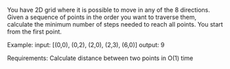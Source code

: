 You have 2D grid where it is possible to move in any of the 8 directions. Given a sequence of points in the order you want to traverse them, calculate the minimum number of steps needed to reach all points. You start from the first point.

Example:
  input: [(0,0), (0,2), (2,0), (2,3), (6,0)]
  output: 9

Requirements:
Calculate distance between two points in O(1) time